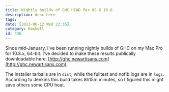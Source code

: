 ```yaml
---
title: Nightly builds of GHC HEAD for OS X 10.8
description: desc here
tags: 
date: [2013-06-12 Wed 22:35]
category: Haskell
id: 436
---
```


Since mid-January, I've been running nightly builds of GHC on my Mac Pro for 10.8.x, 64-bit.  I've decided to make these results publically downloadable here: [http://ghc.newartisans.com](http://ghc.newartisans.com).

The installer tarballs are in `dist`, while the fulltest and nofib logs are in `logs`.  According to Jenkins this build takes 8h15m minutes, so I figured this might save others some CPU heat.
